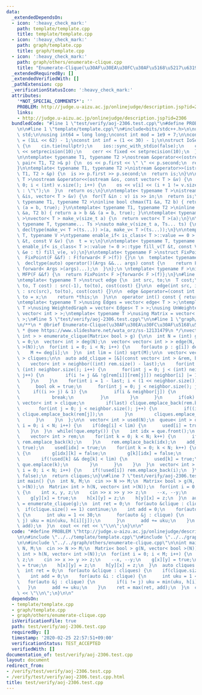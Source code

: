 ```yaml
---
data:
  _extendedDependsOn:
  - icon: ':heavy_check_mark:'
    path: template/template.cpp
    title: template/template.cpp
  - icon: ':heavy_check_mark:'
    path: graph/template.cpp
    title: graph/template.cpp
  - icon: ':heavy_check_mark:'
    path: graph/others/enumerate-clique.cpp
    title: "Enumerate-Clique(\u30AF\u30EA\u30FC\u30AF\u5168\u5217\u6319)"
  _extendedRequiredBy: []
  _extendedVerifiedWith: []
  _pathExtension: cpp
  _verificationStatusIcon: ':heavy_check_mark:'
  attributes:
    '*NOT_SPECIAL_COMMENTS*': ''
    PROBLEM: http://judge.u-aizu.ac.jp/onlinejudge/description.jsp?id=2306
    links:
    - http://judge.u-aizu.ac.jp/onlinejudge/description.jsp?id=2306
  bundledCode: "#line 1 \"test/verify/aoj-2306.test.cpp\"\n#define PROBLEM \"http://judge.u-aizu.ac.jp/onlinejudge/description.jsp?id=2306\"\
    \n\n#line 1 \"template/template.cpp\"\n#include<bits/stdc++.h>\n\nusing namespace\
    \ std;\n\nusing int64 = long long;\nconst int mod = 1e9 + 7;\n\nconst int64 infll\
    \ = (1LL << 62) - 1;\nconst int inf = (1 << 30) - 1;\n\nstruct IoSetup {\n  IoSetup()\
    \ {\n    cin.tie(nullptr);\n    ios::sync_with_stdio(false);\n    cout << fixed\
    \ << setprecision(10);\n    cerr << fixed << setprecision(10);\n  }\n} iosetup;\n\
    \n\ntemplate< typename T1, typename T2 >\nostream &operator<<(ostream &os, const\
    \ pair< T1, T2 >& p) {\n  os << p.first << \" \" << p.second;\n  return os;\n\
    }\n\ntemplate< typename T1, typename T2 >\nistream &operator>>(istream &is, pair<\
    \ T1, T2 > &p) {\n  is >> p.first >> p.second;\n  return is;\n}\n\ntemplate< typename\
    \ T >\nostream &operator<<(ostream &os, const vector< T > &v) {\n  for(int i =\
    \ 0; i < (int) v.size(); i++) {\n    os << v[i] << (i + 1 != v.size() ? \" \"\
    \ : \"\");\n  }\n  return os;\n}\n\ntemplate< typename T >\nistream &operator>>(istream\
    \ &is, vector< T > &v) {\n  for(T &in : v) is >> in;\n  return is;\n}\n\ntemplate<\
    \ typename T1, typename T2 >\ninline bool chmax(T1 &a, T2 b) { return a < b &&\
    \ (a = b, true); }\n\ntemplate< typename T1, typename T2 >\ninline bool chmin(T1\
    \ &a, T2 b) { return a > b && (a = b, true); }\n\ntemplate< typename T = int64\
    \ >\nvector< T > make_v(size_t a) {\n  return vector< T >(a);\n}\n\ntemplate<\
    \ typename T, typename... Ts >\nauto make_v(size_t a, Ts... ts) {\n  return vector<\
    \ decltype(make_v< T >(ts...)) >(a, make_v< T >(ts...));\n}\n\ntemplate< typename\
    \ T, typename V >\ntypename enable_if< is_class< T >::value == 0 >::type fill_v(T\
    \ &t, const V &v) {\n  t = v;\n}\n\ntemplate< typename T, typename V >\ntypename\
    \ enable_if< is_class< T >::value != 0 >::type fill_v(T &t, const V &v) {\n  for(auto\
    \ &e : t) fill_v(e, v);\n}\n\ntemplate< typename F >\nstruct FixPoint : F {\n\
    \  FixPoint(F &&f) : F(forward< F >(f)) {}\n \n  template< typename... Args >\n\
    \  decltype(auto) operator()(Args &&... args) const {\n    return F::operator()(*this,\
    \ forward< Args >(args)...);\n  }\n};\n \ntemplate< typename F >\ninline decltype(auto)\
    \ MFP(F &&f) {\n  return FixPoint< F >{forward< F >(f)};\n}\n#line 1 \"graph/template.cpp\"\
    \ntemplate< typename T >\nstruct edge {\n  int src, to;\n  T cost;\n\n  edge(int\
    \ to, T cost) : src(-1), to(to), cost(cost) {}\n\n  edge(int src, int to, T cost)\
    \ : src(src), to(to), cost(cost) {}\n\n  edge &operator=(const int &x) {\n   \
    \ to = x;\n    return *this;\n  }\n\n  operator int() const { return to; }\n};\n\
    \ntemplate< typename T >\nusing Edges = vector< edge< T > >;\ntemplate< typename\
    \ T >\nusing WeightedGraph = vector< Edges< T > >;\nusing UnWeightedGraph = vector<\
    \ vector< int > >;\ntemplate< typename T >\nusing Matrix = vector< vector< T >\
    \ >;\n#line 5 \"test/verify/aoj-2306.test.cpp\"\n\n#line 1 \"graph/others/enumerate-clique.cpp\"\
    \n/**\n * @brief Enumerate-Clique(\u30AF\u30EA\u30FC\u30AF\u5168\u5217\u6319)\n\
    \ * @see https://www.slideshare.net/wata_orz/ss-12131479\n */\nvector< vector<\
    \ int > > enumerate_clique(Matrix< bool > g) {\n\n  int N = (int) g.size(), M\
    \ = 0;\n  vector< int > deg(N);\n  vector< vector< int > > edge(N, vector< int\
    \ >(N));\n  for(int i = 0; i < N; i++) {\n    for(auto p : g[i]) deg[i] += p;\n\
    \    M += deg[i];\n  }\n  int lim = (int) sqrt(M);\n\n  vector< vector< int >\
    \ > cliques;\n\n  auto add_clique = [&](const vector< int > &rem, bool last) {\n\
    \    vector< int > neighbor((int) rem.size() - last);\n    for(int i = 0; i <\
    \ (int) neighbor.size(); i++) {\n      for(int j = 0; j < (int) neighbor.size();\
    \ j++) {\n        if(i != j && !g[rem[i]][rem[j]]) neighbor[i] |= 1 << j;\n  \
    \    }\n    }\n    for(int i = 1 - last; i < (1 << neighbor.size()); i++) {\n\
    \      bool ok = true;\n      for(int j = 0; j < neighbor.size(); j++) {\n   \
    \     if((i >> j) & 1) {\n          if(i & neighbor[j]) {\n            ok = false;\n\
    \            break;\n          }\n        }\n      }\n      if(ok) {\n       \
    \ vector< int > clique;\n        if(last) clique.emplace_back(rem.back());\n \
    \       for(int j = 0; j < neighbor.size(); j++) {\n          if((i >> j) & 1)\
    \ clique.emplace_back(rem[j]);\n        }\n        cliques.emplace_back(clique);\n\
    \      }\n    }\n  };\n\n  vector< int > used(N);\n  queue< int > que;\n  for(int\
    \ i = 0; i < N; i++) {\n    if(deg[i] < lim) {\n      used[i] = true;\n      que.emplace(i);\n\
    \    }\n  }\n  while(!que.empty()) {\n    int idx = que.front();\n    que.pop();\n\
    \    vector< int > rem;\n    for(int k = 0; k < N; k++) {\n      if(g[idx][k])\
    \ rem.emplace_back(k);\n    }\n    rem.emplace_back(idx);\n    add_clique(rem,\
    \ true);\n    used[idx] = true;\n    for(int k = 0; k < N; k++) {\n      if(g[idx][k])\
    \ {\n        g[idx][k] = false;\n        g[k][idx] = false;\n        --deg[k];\n\
    \        if(!used[k] && deg[k] < lim) {\n          used[k] = true;\n         \
    \ que.emplace(k);\n        }\n      }\n    }\n  }\n  vector< int > rem;\n  for(int\
    \ i = 0; i < N; i++) {\n    if(!used[i]) rem.emplace_back(i);\n  }\n  add_clique(rem,\
    \ false);\n  return cliques;\n}\n#line 7 \"test/verify/aoj-2306.test.cpp\"\n\n\
    int main() {\n  int N, M;\n  cin >> N >> M;\n  Matrix< bool > g(N, vector< bool\
    \ >(N));\n  Matrix< int > h(N, vector< int >(N));\n  for(int i = 0; i < M; i++)\
    \ {\n    int x, y, z;\n    cin >> x >> y >> z;\n    --x, --y;\n    g[x][y] = true;\n\
    \    g[y][x] = true;\n    h[x][y] = z;\n    h[y][x] = z;\n  }\n  auto cliques\
    \ = enumerate_clique(g);\n  int ret = 0;\n  for(auto &clique : cliques) {\n  \
    \  if(clique.size() == 1) continue;\n    int add = 0;\n    for(auto &i : clique)\
    \ {\n      int uku = 1 << 30;\n      for(auto &j : clique) {\n        if(i !=\
    \ j) uku = min(uku, h[i][j]);\n      }\n      add += uku;\n    }\n    ret = max(ret,\
    \ add);\n  }\n  cout << ret << \"\\n\";\n}\n\n"
  code: "#define PROBLEM \"http://judge.u-aizu.ac.jp/onlinejudge/description.jsp?id=2306\"\
    \n\n#include \"../../template/template.cpp\"\n#include \"../../graph/template.cpp\"\
    \n\n#include \"../../graph/others/enumerate-clique.cpp\"\n\nint main() {\n  int\
    \ N, M;\n  cin >> N >> M;\n  Matrix< bool > g(N, vector< bool >(N));\n  Matrix<\
    \ int > h(N, vector< int >(N));\n  for(int i = 0; i < M; i++) {\n    int x, y,\
    \ z;\n    cin >> x >> y >> z;\n    --x, --y;\n    g[x][y] = true;\n    g[y][x]\
    \ = true;\n    h[x][y] = z;\n    h[y][x] = z;\n  }\n  auto cliques = enumerate_clique(g);\n\
    \  int ret = 0;\n  for(auto &clique : cliques) {\n    if(clique.size() == 1) continue;\n\
    \    int add = 0;\n    for(auto &i : clique) {\n      int uku = 1 << 30;\n   \
    \   for(auto &j : clique) {\n        if(i != j) uku = min(uku, h[i][j]);\n   \
    \   }\n      add += uku;\n    }\n    ret = max(ret, add);\n  }\n  cout << ret\
    \ << \"\\n\";\n}\n\n"
  dependsOn:
  - template/template.cpp
  - graph/template.cpp
  - graph/others/enumerate-clique.cpp
  isVerificationFile: true
  path: test/verify/aoj-2306.test.cpp
  requiredBy: []
  timestamp: '2020-02-25 22:57:51+09:00'
  verificationStatus: TEST_ACCEPTED
  verifiedWith: []
documentation_of: test/verify/aoj-2306.test.cpp
layout: document
redirect_from:
- /verify/test/verify/aoj-2306.test.cpp
- /verify/test/verify/aoj-2306.test.cpp.html
title: test/verify/aoj-2306.test.cpp
---
```

